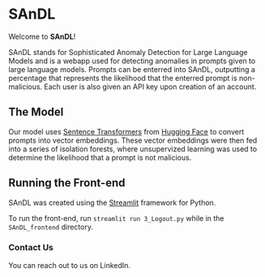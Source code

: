 # SAnDL
Welcome to **SAnDL**! 

SAnDL stands for Sophisticated Anomaly Detection for Large Language Models and is a webapp used for detecting anomalies in prompts given to large language models. Prompts can be enterred into SAnDL, outputting a percentage that represents the likelihood that the enterred prompt is non-malicious. Each user is also given an API key upon creation of an account.

## The Model
Our model uses [Sentence Transformers](https://huggingface.co/docs/transformers/model_doc/bert) from [Hugging Face](https://huggingface.co/) to convert prompts into vector embeddings. These vector embeddings were then fed into a series of isolation forests, where unsupervized learning was used to determine the likelihood that a prompt is not malicious. 

## Running the Front-end
SAnDL was created using the [Streamlit](https://streamlit.io/) framework for Python.

To run the front-end, run `streamlit run 3_Logout.py` while in the `SAnDL_frontend` directory.

### Contact Us
You can reach out to us on LinkedIn.
